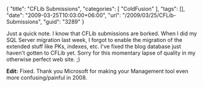 {
	"title": "CFLib Submissions",
	"categories": [
		"ColdFusion"
	],
	"tags": [],
	"date": "2009-03-25T10:03:00+06:00",
	"url": "/2009/03/25/CFLib-Submissions",
	"guid": "3289"
}

Just a quick note. I know that CFLib submissions are borked. When I did my SQL Server migration last week, I forgot to enable the migration of the extended stuff like PKs, indexes, etc. I've fixed the blog database just haven't gotten to CFLib yet. Sorry for this momentary lapse of quality in my otherwise perfect web site. ;)

<b>Edit:</b> Fixed. Thank you Microsoft for making your Management tool even more confusing/painful in 2008.